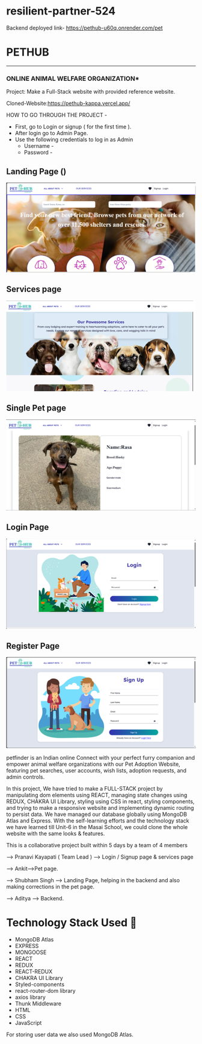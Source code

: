# resilient-partner-524
Backend deployed link- https://pethub-u60q.onrender.com/pet

# PETHUB

-----
###  ONLINE ANIMAL WELFARE ORGANIZATION* 

Project: Make a Full-Stack website with provided reference website.

Cloned-Website:https://pethub-kappa.vercel.app/

HOW TO GO THROUGH THE PROJECT -
- First, go to Login or signup ( for the first time ).
- After login go to Admin Page.
- Use the following credentials to log in as Admin
   - Username -  
   - Password -  

## Landing Page ()

![Alt text](frontend/public/LandingPagePet.png)

## Services page
![Alt text](frontend/public/Services.png)

## Single Pet page
![Alt text](frontend/public/singlepage.png)

## Login Page
![Alt text](frontend/public/Loginpet.png)



## Register Page
![Alt text](frontend/public/signup.png)


petfinder is an Indian online Connect with your perfect furry companion and empower animal welfare organizations with our Pet Adoption Website, featuring pet searches, user accounts, wish lists, adoption requests, and admin controls.

In this project, We have tried to make a FULL-STACK project by manipulating dom elements using REACT, managing state changes using REDUX, CHAKRA UI Library, styling using CSS in react, styling components, and trying to make a responsive website and implementing dynamic routing to persist data. We have managed our database globally using MongoDB Atlas and Express. With the self-learning efforts and the technology stack we have learned till Unit-6 in the Masai School, we could clone the whole website with the same looks & features.

This is a collaborative project built within 5 days by a team of 4 members 

-->  Pranavi Kayapati ( Team Lead ) --> Login / Signup page & services page


-->   Ankit-->Pet page.


-->  Shubham Singh  --> Landing Page, helping in the backend and also making corrections in the pet page.


-->  Aditya  --> Backend.



# Technology Stack Used 🌟
* MongoDB Atlas
* EXPRESS
* MONGOOSE
* REACT
* REDUX
* REACT-REDUX
* CHAKRA UI Library
* Styled-components
* react-router-dom library
* axios library
* Thunk Middleware
* HTML
* CSS
* JavaScript

For storing user data we also used MongoDB Atlas.
